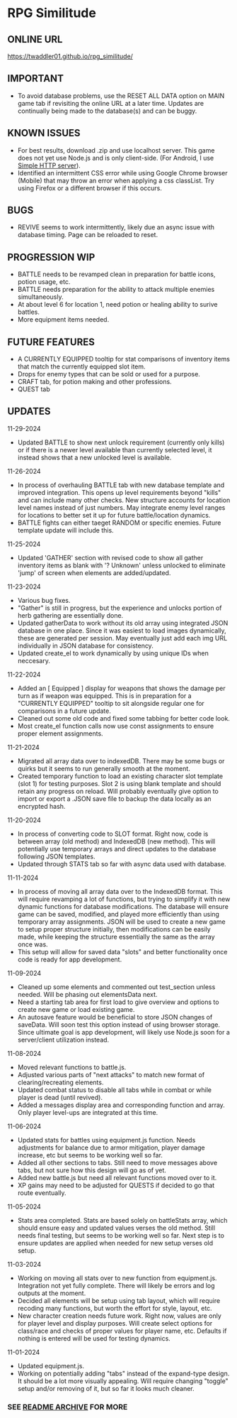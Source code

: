 # RPG Similitude

## ONLINE URL
https://twaddler01.github.io/rpg_similitude/

## IMPORTANT
- To avoid database problems, use the RESET ALL DATA option on MAIN game tab if revisiting the online URL at a later time. Updates are continually being made to the database(s) and can be buggy.

## KNOWN ISSUES
- For best results, download .zip and use localhost server. This game does not yet use Node.js and is only client-side. (For Android, I use [Simple HTTP server](https://play.google.com/store/apps/details?id=com.phlox.simpleserver)).
- Identified an intermittent CSS error while using Google Chrome browser (Mobile) that may throw an error when applying a css classList. Try using Firefox or a different browser if this occurs.

## BUGS
- REVIVE seems to work intermittently, likely due an async issue with database timing. Page can be reloaded to reset.

## PROGRESSION WIP
* BATTLE needs to be revamped clean in preparation for battle icons, potion usage, etc.
* BATTLE needs preparation for the ability to attack multiple enemies simultaneously.
* At about level 6 for location 1, need potion or healing ability to surive battles.
* More equipment items needed.

## FUTURE FEATURES
* A CURRENTLY EQUIPPED tooltip for stat comparisons of inventory items that match the currently equipped slot item.
* Drops for enemy types that can be sold or used for a purpose.
* CRAFT tab, for potion making and other professions.
* QUEST tab

## UPDATES
11-29-2024
- Updated BATTLE to show next unlock requirement (currently only kills) or if there is a newer level available than currently selected level, it instead shows that a new unlocked level is available.

11-26-2024
- In process of overhauling BATTLE tab with new database template and improved integration. This opens up level requirements beyond "kills" and can include many other checks. New structure accounts for location level names instead of just numbers. May integrate enemy level ranges for locations to better set it up for future battle/location dynamics.
- BATTLE fights can either taeget RANDOM or specific enemies. Future template update will include this.

11-25-2024
- Updated 'GATHER' section with revised code to show all gather inventory items as blank with '? Unknown' unless unlocked to eliminate 'jump' of screen when elements are added/updated.

11-23-2024
- Various bug fixes.
- "Gather" is still in progress, but the experience and unlocks portion of herb gathering are essentially done.
- Updated gatherData to work without its old array using integrated JSON database in one place. Since it was easiest to load images dynamically, these are generated per session. May eventually just add each img URL individually in JSON database for consistency.
- Updated create_el to work dynamically by using unique IDs when neccesary.

11-22-2024
- Added an [ Equipped ] display for weapons that shows the damage per turn as if weapon was equipped. This is in preparation for a "CURRENTLY EQUIPPED" tooltip to sit alongside regular one for comparisons in a future update.
- Cleaned out some old code and fixed some tabbing for better code look.
- Most create_el function calls now use const assignments to ensure proper element assignments.

11-21-2024
- Migrated all array data over to indexedDB. There may be some bugs or quirks but it seems to run generally smooth at the moment.
- Created temporary function to load an existing character slot template (slot 1) for testing purposes. Slot 2 is using blank template and should retain any progress on reload. Will probably eventually give option to import or export a .JSON save file to backup the data locally as an encrypted hash.

11-20-2024
- In process of converting code to SLOT format. Right now, code is between array (old method) and IndexedDB (new method). This will potentially use temporary arrays and direct updates to the database following JSON templates.
- Updated through STATS tab so far with async data used with database.

11-11-2024
- In process of moving all array data over to the IndexedDB format. This will require revamping a lot of functions, but trying to simplify it with new dynamic functions for database modifications. The database will ensure game can be saved, modified, and played more efficiently than using temporary array assignments. JSON will be used to create a new game to setup proper structure initially, then modifications can be easily made, while keeping the structure essentially the same as the array once was.
- This setup will allow for saved data "slots" and better functionality once code is ready for app development.

11-09-2024
- Cleaned up some elements and commented out test_section unless needed. Will be phasing out elementsData next.
- Need a starting tab area for first load to give overview and options to create new game or load existing game.
- An autosave feature would be beneficial to store JSON changes of saveData. Will soon test this option instead of using browser storage. Since ultimate goal is app development, will likely use Node.js soon for a server/client utilization instead.

11-08-2024
- Moved relevant functions to battle.js.
- Adjusted various parts of "next attacks" to match new format of clearing/recreating elements.
- Updated combat status to disable all tabs while in combat or while player is dead (until revived).
- Added a messages display area and corresponding function and array. Only player level-ups are integrated at this time.

11-06-2024
- Updated stats for battles using equipment.js function. Needs adjustments for balance due to armor mitigation, player damage increase, etc but seems to be working well so far.
- Added all other sections to tabs. Still need to move messages above tabs, but not sure how this design will go as of yet.
- Added new battle.js but need all relevant functions moved over to it.
- XP gains may need to be adjusted for QUESTS if decided to go that route eventually.

11-05-2024
- Stats area completed. Stats are based solely on battleStats array, which should ensure easy and updated values verses the old method. Still needs final testing, but seems to be working well so far. Next step is to ensure updates are applied when needed for new setup verses old setup.

11-03-2024
- Working on moving all stats over to new function from equipment.js. Integration not yet fully complete. There will likely be errors and log outputs at the moment.
- Decided all elements will be setup using tab layout, which will require recoding many functions, but worth the effort for style, layout, etc.
- New character creation needs future work. Right now, values are only for player level and display purposes. Will create select options for class/race and checks of proper values for player name, etc. Defaults if nothing is entered will be used for testing dynamics.

11-01-2024
- Updated equipment.js.
- Working on potentially adding "tabs" instead of the expand-type design. It should be a lot more visually appealing. Will require changing "toggle" setup and/or removing of it, but so far it looks much cleaner.

### SEE [README ARCHIVE](README_ARCHIVE.md) FOR MORE
